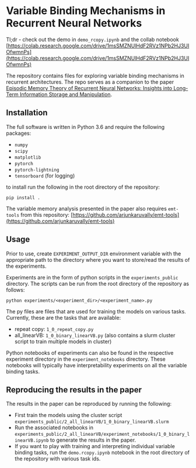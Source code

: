 # Variable Binding Mechanisms in Recurrent Neural Networks

Tl;dr - check out the demo in `demo_rcopy.ipynb` and the collab notebook [https://colab.research.google.com/drive/1msSMZNUlHdF2RVz1NPb2HJ3UIOfwmnPs](https://colab.research.google.com/drive/1msSMZNUlHdF2RVz1NPb2HJ3UIOfwmnPs)

The repository contains files for exploring variable binding mechanisms in recurrent architectures. The repo
serves as a companion to the paper [Episodic Memory Theory of Recurrent Neural Networks: Insights into
Long-Term Information Storage and Manipulation](https://openreview.net/pdf?id=PYoEjBFAIM).

## Installation

The full software is written in Python 3.6 and require the following packages:

- `numpy`
- `scipy`
- `matplotlib`
- `pytorch`
- `pytorch-lightning`
- `tensorboard`  (for logging)

to install run the following in the root directory of the repository:

```pip install .```

The variable memory analysis presented in the paper also requires ```emt-tools``` from this 
repository: 
[https://github.com/arjunkaruvally/emt-tools](https://github.com/arjunkaruvally/emt-tools)

## Usage

Prior to use, create ```EXPERIMENT_OUTPUT_DIR``` environment variable with the appropriate
path to the directory where you want to store/read the results of the experiments.

Experiments are in the form of python scripts in the ```experiments_public``` directory. 
The scripts can be run from the root directory of the repository as follows:

```python experiments/<experiment_dir>/<experiment_name>.py```

The py files are files that are used for training the models on various tasks. 
Currently, these are the tasks that are available:

- repeat copy: ```1_0_repeat_copy.py```
- all_linearVB: ```1_0_binary_linearVB.py``` (also contains a slurm cluster script to train multiple models in cluster)

Python notebooks of experiments can also be found in the respective experiment directory in the
```experiment_notebooks``` directory. These notebooks will typically have interpretability experiments 
on all the variable binding tasks.

## Reproducing the results in the paper

The results in the paper can be reproduced by running the following:

- First train the models using the cluster script ```experiments_public/2_all_linearVB/1_0_binary_linearVB.slurm```
- Run the associated notebooks in ```experiments_public/2_all_linearVB/experiment_notebooks/1_0_binary_linearVB.ipynb``` to generate the 
  results in the paper.
- If you want to play with training and interpreting individual variable binding tasks, run the ```demo.rcopy.ipynb``` notebook 
in the root directory of the repository with various task ids.
